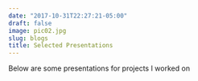 ```yaml
---
date: "2017-10-31T22:27:21-05:00"
draft: false
image: pic02.jpg
slug: blogs
title: Selected Presentations
---
```


Below are some presentations for projects I worked on